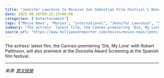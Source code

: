 ```yaml
---
title: "Jennifer Lawrence to Receive San Sebastian Film Festival’s Donostia Award"
date: 2025-08-26T09:21:15+08:00
categories: ["entertainment"]
tags: ["Movie News", "Movies", "international", "Jennifer Lawrence", "San Sebastian 2025", "San Sebastian Film Festival"]
summary: "The actress' latest film, the Cannes-premiering 'Die, My Love' with Robert Pattinson, will also premiere at the Donostia Award Screening at the Spanish film festival."
source_url: "https://www.hollywoodreporter.com/movies/movie-news/jennifer-lawrence-san-sebastian-donostia-award-1236353480/"
---
```


The actress' latest film, the Cannes-premiering 'Die, My Love' with Robert Pattinson, will also premiere at the Donostia Award Screening at the Spanish film festival.

---

*来源: [原文链接](https://www.hollywoodreporter.com/movies/movie-news/jennifer-lawrence-san-sebastian-donostia-award-1236353480/)*

